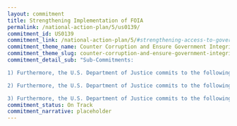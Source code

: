 ```yaml
---
layout: commitment
title: Strengthening Implementation of FOIA
permalink: /national-action-plan/5/us0139/
commitment_id: US0139
commitment_link: /national-action-plan/5/#strengthening-access-to-government-information-through-the-freedom-of-information-act-foia
commitment_theme_name: Counter Corruption and Ensure Government Integrity and Accountability to the Public
commitment_theme_slug: counter-corruption-and-ensure-government-integrity-and-accountability-to-the-public
commitment_detail_sub: "Sub-Commitments:

1) Furthermore, the U.S. Department of Justice commits to the following additional steps to bolster openness and transparency through the FOIA... Issuance of an updated FOIA Self-Assessment Toolkit, originally issued in 2017, to reflect, among other things, additional milestones for proactive disclosures, use of technology, and requirements of the Attorney 16 General’s new FOIA Guidelines.

2) Furthermore, the U.S. Department of Justice commits to the following additional steps to bolster openness and transparency through the FOIA... Leading a Chief FOIA Officer Council working group that will collaborate with the Office of Government Information Services at the National Archives and Records Administration, the Office of Shared Services & Performance Improvement at the Government Services Administration, and the Business Standards Council to develop shared FOIA business standards. The shared business standards will make it easier for agencies to acquire FOIA technology and, in turn, improve efficiency and consistency in processing requests across the Federal Government. 

3) Furthermore, the U.S. Department of Justice commits to the following additional steps to bolster openness and transparency through the FOIA... Enhancement of the user experience on FOIA.gov, the Federal Government’s central website for FOIA, by developing an interactive tool to help members of the public more easily locate records that are already available online or find the right agency to submit their FOIA requests when information is not already posted online."
commitment_status: On Track
commitment_narrative: placeholder
---
```



